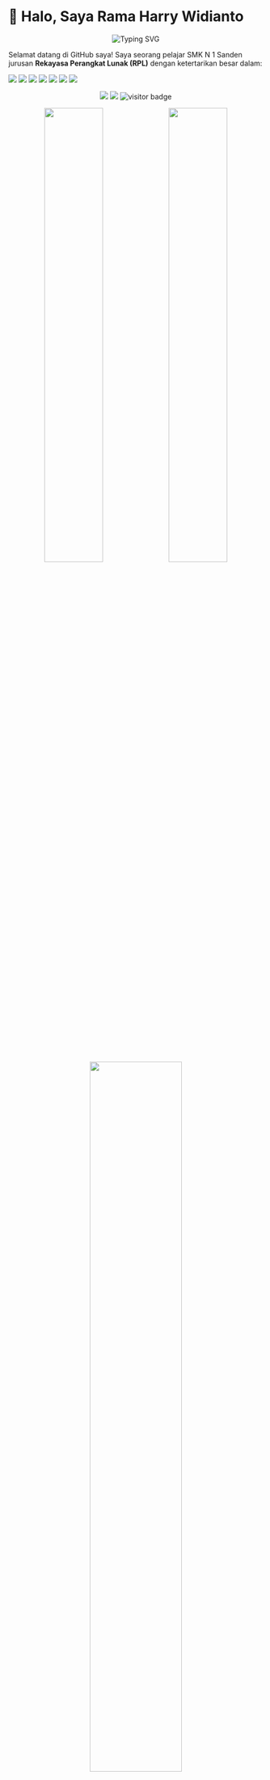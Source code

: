 # 👋 Halo, Saya Rama Harry Widianto 
<p align="center">
  <img src="https://readme-typing-svg.demolab.com?font=Fira+Code&size=22&duration=4000&pause=1000&center=true&vCenter=true&width=600&lines=Halo%2C+saya+Rama+Harry+Widianto+%F0%9F%91%8B;Pelajar+SMK+RPL+yang+berminat+di+IT;Selamat+datang+di+profil+GitHub+saya!" alt="Typing SVG" />
</p>


Selamat datang di GitHub saya! Saya seorang pelajar SMK N 1 Sanden jurusan **Rekayasa Perangkat Lunak (RPL)** dengan ketertarikan besar dalam:

<p>
  <img src="https://img.shields.io/badge/Fullstack_Web_Dev-%23E34F26?style=for-the-badge&logo=laravel&logoColor=white" />
  <img src="https://img.shields.io/badge/Cybersecurity-%23000000?style=for-the-badge&logo=kali-linux&logoColor=white" />
  <img src="https://img.shields.io/badge/Networking-%23007ACC?style=for-the-badge&logo=cisco&logoColor=white" />
  <img src="https://img.shields.io/badge/DevOps_Automation-%2300BCD4?style=for-the-badge&logo=linux&logoColor=white" />
  <img src="https://img.shields.io/badge/Linux_OS-%23FCC624?style=for-the-badge&logo=linux&logoColor=black" />
  <img src="https://img.shields.io/badge/OSINT_Tools-%2300BFFF?style=for-the-badge&logo=googlescholar&logoColor=white" />
  <img src="https://img.shields.io/badge/Remote_Panel_Localhosting-%23FF5722?style=for-the-badge&logo=code&logoColor=white" />
</p>

<p align="center">
  <a href="https://ramaharrywidianto.my.id" target="_blank"><img src="https://img.shields.io/badge/Website-RamaHarry-blue?style=flat-square&logo=firefox-browser" /></a>
  <a href="mailto:ramaharrywidianto@gmail.com"><img src="https://img.shields.io/badge/Gmail-ramaharrywidianto-red?style=flat-square&logo=gmail" /></a>
  <img src="https://komarev.com/ghpvc/?username=ramaharrywidianto&style=flat-square&color=blue" alt="visitor badge"/>
</p>

<p align="center">
  <img src="https://github-readme-stats.vercel.app/api?username=ramaharrywidianto&show_icons=true&theme=tokyonight&hide=contribs" width="48%" />
  <img src="https://github-readme-streak-stats.herokuapp.com?user=ramaharrywidianto&theme=tokyonight&date_format=M%20j%5B%2C%20Y%5D" width="48%" />
</p>

<p align="center">
  <img src="https://github-readme-stats.vercel.app/api/top-langs/?username=ramaharrywidianto&layout=compact&theme=tokyonight" width="60%" />
</p>

 
*Terima kasih sudah mampir! Jangan lupa kasih ⭐ kalau kamu suka proyek saya 🙌*
